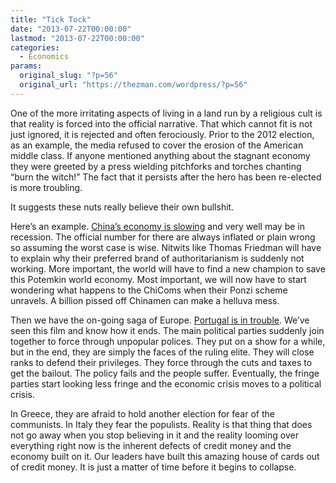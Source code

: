 ```yaml
---
title: "Tick Tock"
date: "2013-07-22T00:00:00"
lastmod: "2013-07-22T00:00:00"
categories:
  - Economics
params:
  original_slug: "?p=56"
  original_url: "https://thezman.com/wordpress/?p=56"
---
```


One of the more irritating aspects of living in a land run by a
religious cult is that reality is forced into the official narrative.
That which cannot fit is not just ignored, it is rejected and often
ferociously. Prior to the 2012 election, as an example, the media
refused to cover the erosion of the American middle class. If anyone
mentioned anything about the stagnant economy they were greeted by a
press wielding pitchforks and torches chanting “burn the witch!” The
fact that it persists after the hero has been re-elected is more
troubling.

It suggests these nuts really believe their own bullshit.

Here’s an example. <a
href="http://www.telegraph.co.uk/finance/china-business/10191759/China-risks-deflation-trap-as-true-GDP-crumbles.html"
rel="noopener" target="_blank">China’s economy is slowing</a> and very
well may be in recession. The official number for there are always
inflated or plain wrong so assuming the worst case is wise. Nitwits like
Thomas Friedman will have to explain why their preferred brand of
authoritarianism is suddenly not working. More important, the world will
have to find a new champion to save this Potemkin world economy. Most
important, we will now have to start wondering what happens to the
ChiComs when their Ponzi scheme unravels. A billion pissed off Chinamen
can make a helluva mess.

Then we have the on-going saga of Europe. <a
href="http://www.ft.com/intl/cms/s/0/a618e750-f246-11e2-8e04-00144feabdc0.html#axzz2ZmEUDWtV"
rel="noopener" target="_blank">Portugal is in trouble</a>. We’ve seen
this film and know how it ends. The main political parties suddenly join
together to force through unpopular polices. They put on a show for a
while, but in the end, they are simply the faces of the ruling elite.
They will close ranks to defend their privileges. They force through the
cuts and taxes to get the bailout. The policy fails and the people
suffer. Eventually, the fringe parties start looking less fringe and the
economic crisis moves to a political crisis.

In Greece, they are afraid to hold another election for fear of the
communists. In Italy they fear the populists. Reality is that thing that
does not go away when you stop believing in it and the reality looming
over everything right now is the inherent defects of credit money and
the economy built on it. Our leaders have built this amazing house of
cards out of credit money. It is just a matter of time before it begins
to collapse.
